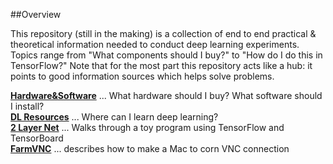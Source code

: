 ##Overview

This repository (still in the making) is a collection of end to end practical & theoretical information needed to conduct deep learning experiments. Topics range from "What components should I buy?" to "How do I do this in TensorFlow?" Note that for the most part this repository acts like a hub: it points to good information sources which helps solve problems.

**[Hardware&Software](https://github.com/kyeokabe/notes/blob/master/Hardware%26Software.md)** ...  What hardware should I buy? What software should I install?  
**[DL Resources](https://github.com/kyeokabe/notes/blob/master/DL%20Resources.md)** ... Where can I learn deep learning?  
**[2 Layer Net](https://github.com/kyeokabe/notes/blob/master/TF_2LayerNet.md)** ... Walks through a toy program using TensorFlow and TensorBoard  
**[FarmVNC](https://github.com/kyeokabe/notes/blob/master/FarmVNC.md)** ... describes how to make a Mac to corn VNC connection  

 
